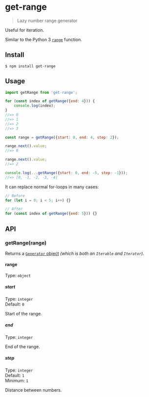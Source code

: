 # get-range

> Lazy number range generator

Useful for iteration.

Similar to the Python 3 [`range`](https://docs.python.org/3/library/stdtypes.html#typesseq-range) function.

## Install

```
$ npm install get-range
```

## Usage

```js
import getRange from 'get-range';

for (const index of getRange({end: 4})) {
	console.log(index);
}
//=> 0
//=> 1
//=> 2
//=> 3

const range = getRange({start: 0, end: 4, step: 2});

range.next().value;
//=> 0

range.next().value;
//=> 2

console.log(...getRange({start: 0, end: -5, step: -1}));
//=> [0, -1, -2, -3, -4]
```

It can replace normal for-loops in many cases:

```js
// Before
for (let i = 0; i < 5; i++) {}

// After
for (const index of getRange({end: 5})) {}
```

## API

### getRange(range)

Returns a [`Generator` object](https://developer.mozilla.org/en-US/docs/Web/JavaScript/Reference/Global_Objects/Generator) *(which is both an `Iterable` and `Iterator`)*.

#### range

Type: `object`

##### start

Type: `integer`\
Default: `0`

Start of the range.

##### end

Type: `integer`

End of the range.

##### step

Type: `integer`\
Default: `1`\
Minimum: `1`

Distance between numbers.
